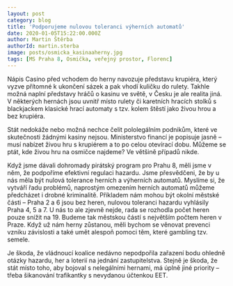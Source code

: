 ```yaml
---
layout: post
category: blog
title: 'Podporujeme nulovou toleranci výherních automatů'
date: 2020-01-05T15:22:00.000Z
author: Martin Štěrba
authorId: martin.sterba
image: posts/osmicka_kasinaaherny.jpg
tags: [MS Praha 8, Osmička, veřejný prostor, Florenc]
---
```



Nápis Casino před vchodem do herny navozuje představu krupiéra, který vyzve přítomné k ukončení sázek a pak vhodí kuličku do rulety. Takhle možná naplní představy hráčů o kasinu ve světě, v Česku je ale realita jiná. V některých hernách jsou uvnitř místo rulety či karetních hracích stolků s blackjackem klasické hrací automaty s tzv. kolem štěstí jako živou hrou a bez krupiéra.

Stát nedokáže nebo možná nechce čelit pololegálním podnikům, které ve skutečnosti žádnými kasiny nejsou. Ministerstvo financí je popisuje jasně – musí nabízet živou hru s krupiérem a to po celou otevírací dobu. Můžeme se ptát, kde živou hru na osmičce najdeme? Ve většině případů nikde.

Když jsme dávali dohromady pirátský program pro Prahu 8, měli jsme v něm, že podpoříme efektivní regulaci hazardu. Jsme přesvědčeni, že by u nás měla být nulová tolerance herních a výherních automatů. Myslíme si, že vytváří řadu problémů, naprostým omezením herních automatů můžeme předcházet i drobné kriminalitě. Příkladem nám mohou být okolní městské části – Praha 2 a 6 jsou bez heren, nulovou toleranci hazardu vyhlásily Praha 4, 5 a 7. U nás to ale zjevně nejde, rada se rozhodla počet heren pouze snížit na 19. Budeme tak městskou částí s největším počtem heren v Praze. Když už nám herny zůstanou, měli bychom se věnovat prevenci vzniku závislosti a také umět alespoň pomoci těm, které gambling tzv. semele.

Je škoda, že vládnoucí koalice nedávno nepodpořila zařazení bodu ohledně otázky hazardu, her a loterií na jednání zastupitelstva. Stejně je škoda, že stát místo toho, aby bojoval s nelegálními hernami, má úplně jiné priority – třeba šikanování trafikantky s nevydanou účtenkou EET.
